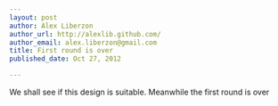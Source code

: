 ```yaml
---
layout: post
author: Alex Liberzon
author_url: http://alexlib.github.com/
author_email: alex.liberzon@gmail.com
title: First round is over
published_date: Oct 27, 2012

---
```


We shall see if this design is suitable. Meanwhile the first round is over
